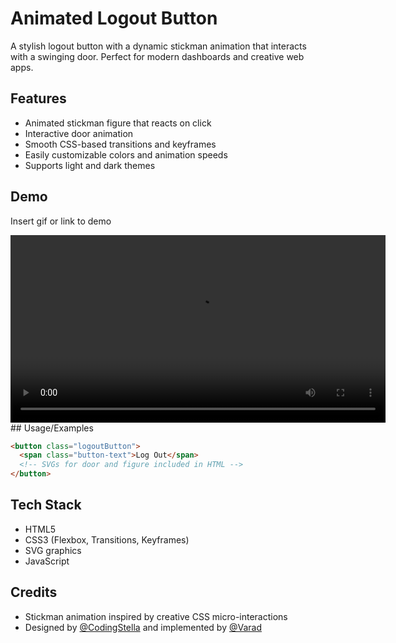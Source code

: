 
# Animated Logout Button

A stylish logout button with a dynamic stickman animation that interacts with a swinging door. Perfect for modern dashboards and creative web apps.


## Features

- Animated stickman figure that reacts on click
- Interactive door animation
- Smooth CSS-based transitions and keyframes
- Easily customizable colors and animation speeds
- Supports light and dark themes



## Demo

Insert gif or link to demo

<video width="600" controls>
  <source src="https://github.com/varadrz/Randoms/raw/main/logouts/demo.mp4" type="video/mp4">
  Your browser does not support the video tag.
</video>
## Usage/Examples

```html
<button class="logoutButton">
  <span class="button-text">Log Out</span>
  <!-- SVGs for door and figure included in HTML -->
</button>
```


## Tech Stack

- HTML5
- CSS3 (Flexbox, Transitions, Keyframes)
- SVG graphics
- JavaScript

## Credits
- Stickman animation inspired by creative CSS micro-interactions
- Designed by [@CodingStella](https://github.com/CodingStella) and implemented by [@Varad](https://github.com/varadrz)
